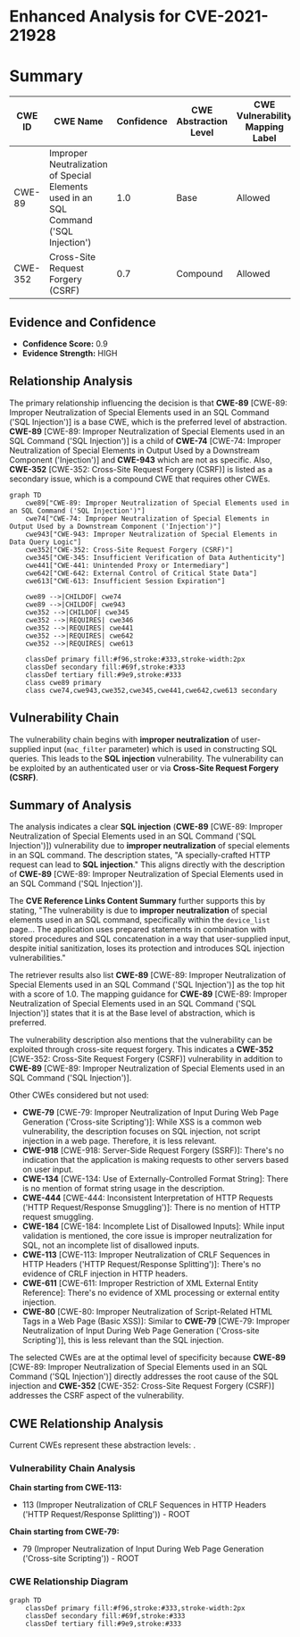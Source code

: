 # Enhanced Analysis for CVE-2021-21928

# Summary
| CWE ID | CWE Name | Confidence | CWE Abstraction Level | CWE Vulnerability Mapping Label | CWE-Vulnerability Mapping Notes |
|---|---|---|---|---|---|
| CWE-89 | Improper Neutralization of Special Elements used in an SQL Command ('SQL Injection') | 1.0 | Base | Allowed | Primary CWE |
| CWE-352 | Cross-Site Request Forgery (CSRF) | 0.7 | Compound | Allowed | Secondary CWE |

## Evidence and Confidence

*   **Confidence Score:** 0.9
*   **Evidence Strength:** HIGH

## Relationship Analysis
The primary relationship influencing the decision is that **CWE-89** [CWE-89: Improper Neutralization of Special Elements used in an SQL Command ('SQL Injection')] is a base CWE, which is the preferred level of abstraction. **CWE-89** [CWE-89: Improper Neutralization of Special Elements used in an SQL Command ('SQL Injection')] is a child of **CWE-74** [CWE-74: Improper Neutralization of Special Elements in Output Used by a Downstream Component ('Injection')] and **CWE-943** which are not as specific. Also, **CWE-352** [CWE-352: Cross-Site Request Forgery (CSRF)] is listed as a secondary issue, which is a compound CWE that requires other CWEs.

```mermaid
graph TD
    cwe89["CWE-89: Improper Neutralization of Special Elements used in an SQL Command ('SQL Injection')"]
    cwe74["CWE-74: Improper Neutralization of Special Elements in Output Used by a Downstream Component ('Injection')"]
    cwe943["CWE-943: Improper Neutralization of Special Elements in Data Query Logic"]
    cwe352["CWE-352: Cross-Site Request Forgery (CSRF)"]
    cwe345["CWE-345: Insufficient Verification of Data Authenticity"]
    cwe441["CWE-441: Unintended Proxy or Intermediary"]
    cwe642["CWE-642: External Control of Critical State Data"]
    cwe613["CWE-613: Insufficient Session Expiration"]

    cwe89 -->|CHILDOF| cwe74
    cwe89 -->|CHILDOF| cwe943
    cwe352 -->|CHILDOF| cwe345
    cwe352 -->|REQUIRES| cwe346
    cwe352 -->|REQUIRES| cwe441
    cwe352 -->|REQUIRES| cwe642
    cwe352 -->|REQUIRES| cwe613
    
    classDef primary fill:#f96,stroke:#333,stroke-width:2px
    classDef secondary fill:#69f,stroke:#333
    classDef tertiary fill:#9e9,stroke:#333
    class cwe89 primary
    class cwe74,cwe943,cwe352,cwe345,cwe441,cwe642,cwe613 secondary
```

## Vulnerability Chain
The vulnerability chain begins with **improper neutralization** of user-supplied input (`mac_filter` parameter) which is used in constructing SQL queries. This leads to the **SQL injection** vulnerability. The vulnerability can be exploited by an authenticated user or via **Cross-Site Request Forgery (CSRF)**.

## Summary of Analysis
The analysis indicates a clear **SQL injection** (**CWE-89** [CWE-89: Improper Neutralization of Special Elements used in an SQL Command ('SQL Injection')]) vulnerability due to **improper neutralization** of special elements in an SQL command. The description states, "A specially-crafted HTTP request can lead to **SQL injection**." This aligns directly with the description of **CWE-89** [CWE-89: Improper Neutralization of Special Elements used in an SQL Command ('SQL Injection')].

The **CVE Reference Links Content Summary** further supports this by stating, "The vulnerability is due to **improper neutralization** of special elements used in an SQL command, specifically within the `device_list` page... The application uses prepared statements in combination with stored procedures and SQL concatenation in a way that user-supplied input, despite initial sanitization, loses its protection and introduces SQL injection vulnerabilities."

The retriever results also list **CWE-89** [CWE-89: Improper Neutralization of Special Elements used in an SQL Command ('SQL Injection')] as the top hit with a score of 1.0. The mapping guidance for **CWE-89** [CWE-89: Improper Neutralization of Special Elements used in an SQL Command ('SQL Injection')] states that it is at the Base level of abstraction, which is preferred.

The vulnerability description also mentions that the vulnerability can be exploited through cross-site request forgery. This indicates a **CWE-352** [CWE-352: Cross-Site Request Forgery (CSRF)] vulnerability in addition to **CWE-89** [CWE-89: Improper Neutralization of Special Elements used in an SQL Command ('SQL Injection')].

Other CWEs considered but not used:

*   **CWE-79** [CWE-79: Improper Neutralization of Input During Web Page Generation ('Cross-site Scripting')]: While XSS is a common web vulnerability, the description focuses on SQL injection, not script injection in a web page. Therefore, it is less relevant.
*   **CWE-918** [CWE-918: Server-Side Request Forgery (SSRF)]: There's no indication that the application is making requests to other servers based on user input.
*   **CWE-134** [CWE-134: Use of Externally-Controlled Format String]: There is no mention of format string usage in the description.
*   **CWE-444** [CWE-444: Inconsistent Interpretation of HTTP Requests ('HTTP Request/Response Smuggling')]: There is no mention of HTTP request smuggling.
*   **CWE-184** [CWE-184: Incomplete List of Disallowed Inputs]: While input validation is mentioned, the core issue is improper neutralization for SQL, not an incomplete list of disallowed inputs.
*   **CWE-113** [CWE-113: Improper Neutralization of CRLF Sequences in HTTP Headers ('HTTP Request/Response Splitting')]: There's no evidence of CRLF injection in HTTP headers.
*   **CWE-611** [CWE-611: Improper Restriction of XML External Entity Reference]: There's no evidence of XML processing or external entity injection.
*   **CWE-80** [CWE-80: Improper Neutralization of Script-Related HTML Tags in a Web Page (Basic XSS)]: Similar to **CWE-79** [CWE-79: Improper Neutralization of Input During Web Page Generation ('Cross-site Scripting')], this is less relevant than the SQL injection.

The selected CWEs are at the optimal level of specificity because **CWE-89** [CWE-89: Improper Neutralization of Special Elements used in an SQL Command ('SQL Injection')] directly addresses the root cause of the SQL injection and **CWE-352** [CWE-352: Cross-Site Request Forgery (CSRF)] addresses the CSRF aspect of the vulnerability.


## CWE Relationship Analysis

Current CWEs represent these abstraction levels: .


### Vulnerability Chain Analysis

**Chain starting from CWE-113:**
- 113 (Improper Neutralization of CRLF Sequences in HTTP Headers ('HTTP Request/Response Splitting')) - ROOT


**Chain starting from CWE-79:**
- 79 (Improper Neutralization of Input During Web Page Generation ('Cross-site Scripting')) - ROOT



### CWE Relationship Diagram

```mermaid
graph TD
    classDef primary fill:#f96,stroke:#333,stroke-width:2px
    classDef secondary fill:#69f,stroke:#333
    classDef tertiary fill:#9e9,stroke:#333
```